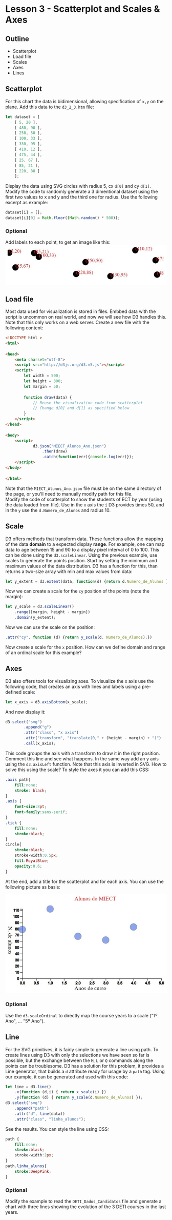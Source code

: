 
# Lesson 3 - Scatterplot and Scales & Axes

## Outline
* Scatterplot
* Load file
* Scales
* Axes
* Lines

## Scatterplot
For this chart the data is bidimensional, allowing specification of `x,y` on the plane. Add this data to the `d3_2_3.htm` file:
``` javascript
let dataset = [
    [ 5, 20 ],
    [ 480, 90 ],
    [ 250, 50 ],
    [ 100, 33 ],
    [ 330, 95 ],
    [ 410, 12 ],
    [ 475, 44 ],
    [ 25, 67 ],
    [ 85, 21 ],
    [ 220, 88 ]
    ];
```
Display the data using SVG circles with radius 5, cx `d[0]` and cy `d[1]`. Modify the code to randomly generate a 3 dimentional dataset using the first two values to x and y and the third one for radius. Use the following excerpt as example:
``` javascript
dataset[i] = [];
dataset[i][0] = Math.floor((Math.random() * 500));
```

### Optional
Add labels to each point, to get an image like this:
![Points and labels](./points_labels.jpg)

## Load file
Most data used for visualization is stored in files. Embbed data with the script is uncommon on real world, and now we will see how D3 handles this. Note that this only works on a web server. Create a new file with the following content:
``` html
<!DOCTYPE html >
<html>

<head>
    <meta charset="utf-8">
    <script src="http://d3js.org/d3.v5.js"></script>
    <script>
        let width = 500;
        let height = 300;
        let margin = 50;
        
        function draw(data) {
            // Reuse the visualization code from scatterplot
            // Change d[0] and d[1] as specified below
        }
    </script>
</head>

<body>
    <script>
            d3.json("MIECT_Alunos_Ano.json")
                .then(draw)
                .catch(function(err){console.log(err)});
    </script>
</body>

</html>
```
Note that the `MIECT_Alunos_Ano.json` file must be on the same directory of the page, or you'll need to manually modify path for this file.   
Modify the code of scatterplot to show the students of ECT by year (using the data loaded from file). Use in the `x` axis the `i` D3 provides times 50, and in the `y` use the `d.Numero_de_Alunos` and radius 10.

## Scale
D3 offers methods that transform data. These functions allow the mapping of the data __domain__ to a expected display __range__. For example, one can map data to age between 15 and 90 to a display pixel interval of 0 to 100. This can be done using the `d3.scaleLinear`.
Using the previous example, use scales to generate the points position. Start by setting the minimum and 
maximum values of the data distribution. D3 has a function for this, than returns a two-size array with min and max values from data:
``` javascript
let y_extent = d3.extent(data, function(d) {return d.Numero_de_Alunos });
```
Now we can create a scale for the `cy` position of the points (note the margin):
``` javascript
let y_scale = d3.scaleLinear()
    .range([margin, height - margin])
    .domain(y_extent);
```
Now we can use the scale on the position:
``` javascript
.attr("cy", function (d) {return y_scale(d. Numero_de_Alunos);})
```
Now create a scale for the `x` position. How can we define domain and range of an ordinal scale for this example?

## Axes
D3 also offers tools for visualizing axes. To visualize the x axis use the following code, that creates an axis with lines and labels  using a pre-defined scale:
``` javascript
let x_axis = d3.axisBottom(x_scale);
```
And now display it:
``` javascript
d3.select("svg")
        .append("g")
        .attr("class", "x axis")
        .attr("transform", "translate(0," + (height - margin) + ")")
        .call(x_axis);
```
This code groups the axis with a transform to draw it in the right position. Comment this line and see what happens. In the same way add an y axis using the `d3.axisLeft` function. Note that this axis is inverted in SVG. How to solve this using the scale?
To style the axes it you can add this CSS:
``` css
.axis path{
    fill:none;
    stroke: black;
}
.axis {
    font-size:8pt;
    font-family:sans-serif;
}
.tick {
    fill:none;
    stroke:black;
}
circle{
    stroke:black;
    stroke-width:0.5px;
    fill:RoyalBlue;
    opacity:0.6;
}
```
At the end, add a title for the scatterplot and for each axis. You can use the following picture as basis:

![Complete Scatterplot](./complete_scatterplot.jpg)

### Optional
Use the `d3.scaleOrdinal` to directly map the course years to a scale ("1º Ano", ... "5º Ano").

## Line
For the SVG primitives, it is fairly simple to generate a line using path. To create lines using D3 with only the selections we have seen so far is possible, but the exchange between the `M`, `L` or `Q` commands along the points can be troublesome. D3 has a solution for this problem, it provides a Line generator, that builds a `d` attribute ready for usage by a `path` tag. Using our example, it can be generated and used with this code:
``` javascript
let line = d3.line()
    .x(function (d,i) { return x_scale(i) })
    .y(function (d) { return y_scale(d.Numero_de_Alunos) });
d3.select("svg")
    .append("path")
    .attr("d", line(data))
    .attr("class", "linha_alunos");
```
See the results. You can style the line using CSS:
``` css
path {
    fill:none;
    stroke:black;
    stroke-width:2px;
} 
path.linha_alunos{
    stroke:DeepPink;
}
```

### Optional
Modify the example to read the `DETI_Dados_Candidatos` file and generate a chart with three lines showing the evolution of the 3 DETI courses in the last years.

